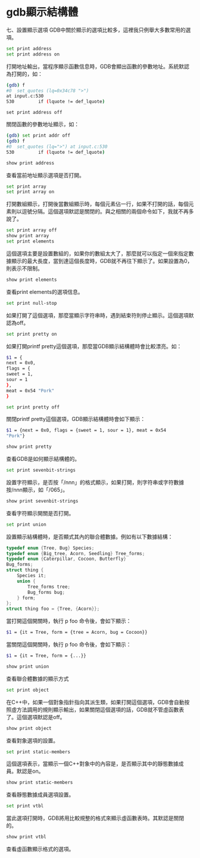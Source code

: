 # gdb顯示結構體


七、設置顯示選項
GDB中關於顯示的選項比較多，這裡我只例舉大多數常用的選項。
```sh
set print address
set print address on
```

打開地址輸出，當程序顯示函數信息時，GDB會顯出函數的參數地址。系統默認為打開的，如：
```sh
(gdb) f
#0  set_quotes (lq=0x34c78 ">")
at input.c:530
530         if (lquote != def_lquote)
```
```
set print address off
```

關閉函數的參數地址顯示，如：
```sh
(gdb) set print addr off
(gdb) f
#0  set_quotes (lq=">") at input.c:530
530         if (lquote != def_lquote)
```

```sh
show print address
```

查看當前地址顯示選項是否打開。
```sh
set print array
set print array on
```

打開數組顯示，打開後當數組顯示時，每個元素佔一行，如果不打開的話，每個元素則以逗號分隔。這個選項默認是關閉的。與之相關的兩個命令如下，我就不再多說了。
```sh
set print array off
show print array
set print elements 
```

這個選項主要是設置數組的，如果你的數組太大了，那麼就可以指定一個來指定數據顯示的最大長度，當到達這個長度時，GDB就不再往下顯示了。如果設置為0，則表示不限制。
```sh
show print elements
```

查看print elements的選項信息。
```sh
set print null-stop 
```

如果打開了這個選項，那麼當顯示字符串時，遇到結束符則停止顯示。這個選項默認為off。
```sh
set print pretty on
```

如果打開printf pretty這個選項，那麼當GDB顯示結構體時會比較漂亮。如：
```sh
$1 = {
next = 0x0,
flags = {
sweet = 1,
sour = 1
},
meat = 0x54 "Pork"
}
```

```sh
set print pretty off
```

關閉printf pretty這個選項，GDB顯示結構體時會如下顯示：
```sh
$1 = {next = 0x0, flags = {sweet = 1, sour = 1}, meat = 0x54
"Pork"}
```

```sh
show print pretty
```

查看GDB是如何顯示結構體的。
```sh
set print sevenbit-strings 
```

設置字符顯示，是否按「/nnn」的格式顯示，如果打開，則字符串或字符數據按/nnn顯示，如「/065」。
```sh
show print sevenbit-strings
```

查看字符顯示開關是否打開。
```sh
set print union 
```

設置顯示結構體時，是否顯式其內的聯合體數據。例如有以下數據結構：
```c
typedef enum {Tree, Bug} Species;
typedef enum {Big_tree, Acorn, Seedling} Tree_forms;
typedef enum {Caterpillar, Cocoon, Butterfly}
Bug_forms;
struct thing {
    Species it;
    union {
        Tree_forms tree;
        Bug_forms bug;
    } form;
};
struct thing foo = {Tree, {Acorn}};
```

當打開這個開關時，執行 p foo 命令後，會如下顯示：

```sh
$1 = {it = Tree, form = {tree = Acorn, bug = Cocoon}}
```

當關閉這個開關時，執行 p foo 命令後，會如下顯示：
```sh
$1 = {it = Tree, form = {...}}
```
```sh
show print union
```

查看聯合體數據的顯示方式
```sh
set print object 
```

在C++中，如果一個對象指針指向其派生類，如果打開這個選項，GDB會自動按照虛方法調用的規則顯示輸出，如果關閉這個選項的話，GDB就不管虛函數表了。這個選項默認是off。
```sh
show print object
```

查看對象選項的設置。
```sh
set print static-members 
```

這個選項表示，當顯示一個C++對象中的內容是，是否顯示其中的靜態數據成員。默認是on。
```sh
show print static-members
```

查看靜態數據成員選項設置。
```sh
set print vtbl 
```

當此選項打開時，GDB將用比較規整的格式來顯示虛函數表時。其默認是關閉的。
```sh
show print vtbl
```

查看虛函數顯示格式的選項。


